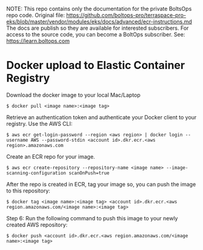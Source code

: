 <!-- note marker start -->
NOTE: This repo contains only the documentation for the private BoltsOps repo code.
Original file: https://github.com/boltops-pro/terraspace-pro-eks/blob/master/vendor/modules/eks/docs/advanced/ecr-instructions.md
The docs are publish so they are available for interested subscribers.
For access to the source code, you can become a BoltOps subscriber.
See: https://learn.boltops.com

<!-- note marker end -->

# Docker upload to Elastic Container Registry

Download the docker image to your local Mac/Laptop

```
$ docker pull <image name>:<image tag>
```

Retrieve an authentication token and authenticate your Docker client to your registry. Use the AWS CLI:

```
$ aws ecr get-login-password --region <aws region> | docker login --username AWS --password-stdin <account id>.dkr.ecr.<aws region>.amazonaws.com
```

Create an ECR repo for your image.

```
$ aws ecr create-repository --repository-name <image name> --image-scanning-configuration scanOnPush=true
```

After the repo is created in ECR, tag your image so, you can push the image to this repository:

```
$ docker tag <image name>:<image tag> <account id>.dkr.ecr.<aws region.amazonaws.com/<image name>:<image tag>
```

Step 6: Run the following command to push this image to your newly created AWS repository:

```
$ docker push <account id>.dkr.ecr.<aws region.amazonaws.com/<image name>:<image tag>
```
